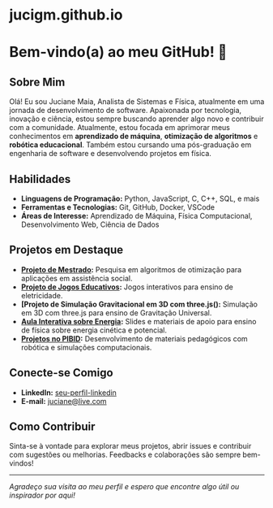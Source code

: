 # jucigm.github.io
# Bem-vindo(a) ao meu GitHub! 👋

## Sobre Mim

Olá! Eu sou Juciane Maia, Analista de Sistemas e Física, atualmente em uma jornada de desenvolvimento de software. Apaixonada por tecnologia, inovação e ciência, estou sempre buscando aprender algo novo e contribuir com a comunidade. Atualmente, estou focada em aprimorar meus conhecimentos em **aprendizado de máquina**, **otimização de algoritmos** e **robótica educacional**. Também estou cursando uma pós-graduação em engenharia de software e desenvolvendo projetos em física.

## Habilidades

- **Linguagens de Programação:** Python, JavaScript, C, C++, SQL, e mais
- **Ferramentas e Tecnologias:** Git, GitHub, Docker, VSCode
- **Áreas de Interesse:** Aprendizado de Máquina, Física Computacional, Desenvolvimento Web, Ciência de Dados

## Projetos em Destaque

- **[Projeto de Mestrado](link_projeto_mestrado):** Pesquisa em algoritmos de otimização para aplicações em assistência social.
- **[Projeto de Jogos Educativos](link_projeto_jogos):** Jogos interativos para ensino de eletricidade.
- **[Projeto de Simulação Gravitacional em 3D com three.js():** Simulação em 3D com three.js para ensino de Gravitação Universal.
- **[Aula Interativa sobre Energia](link_aula_energia):** Slides e materiais de apoio para ensino de física sobre energia cinética e potencial.
- **[Projetos no PIBID](link_projetos_pibid):** Desenvolvimento de materiais pedagógicos com robótica e simulações computacionais.

## Conecte-se Comigo

- **LinkedIn:** [seu-perfil-linkedin](https://www.linkedin.com/in/jucigm)
- **E-mail:** juciane@live.com

## Como Contribuir

Sinta-se à vontade para explorar meus projetos, abrir issues e contribuir com sugestões ou melhorias. Feedbacks e colaborações são sempre bem-vindos!

---

_Agradeço sua visita ao meu perfil e espero que encontre algo útil ou inspirador por aqui!_
